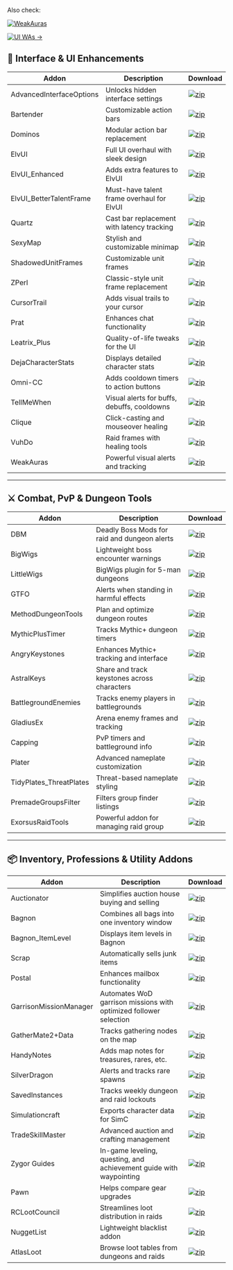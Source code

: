 Also check: 


[![WeakAuras](https://dummyimage.com/200x100/4a90e2/ffffff&text=WeakAuras%20%E2%86%92)](https://github.com/dopalone/Addons-7.3.5/blob/main/WeakAuras.MD)

[![UI WAs →](https://dummyimage.com/160x50/4a90e2/ffffff&text=UI+WAs+→)](https://github.com/dopalone/Addons-7.3.5/blob/main/WAs.MD)


## 🧩 Interface & UI Enhancements

| Addon | Description | Download |
|-------|-------------|----------|
| AdvancedInterfaceOptions | Unlocks hidden interface settings | [![zip](https://img.shields.io/badge/download-zip-blue)](https://github.com/dopalone/Addons-7.3.5/raw/main/Addons/AdvancedInterfaceOptions.zip) |
| Bartender | Customizable action bars | [![zip](https://img.shields.io/badge/download-zip-blue)](https://github.com/dopalone/Addons-7.3.5/raw/main/Addons/Bartender.zip) |
| Dominos | Modular action bar replacement | [![zip](https://img.shields.io/badge/download-zip-blue)](https://github.com/dopalone/Addons-7.3.5/raw/main/Addons/Dominos.zip) |
| ElvUI | Full UI overhaul with sleek design | [![zip](https://img.shields.io/badge/download-zip-blue)](https://github.com/dopalone/Addons-7.3.5/raw/main/Addons/ElvUI.zip) |
| ElvUI_Enhanced | Adds extra features to ElvUI | [![zip](https://img.shields.io/badge/download-zip-blue)](https://github.com/dopalone/Addons-7.3.5/raw/main/Addons/ElvUI_Enhanced.zip) |
| ElvUI_BetterTalentFrame | Must-have talent frame overhaul for ElvUI | [![zip](https://img.shields.io/badge/download-zip-blue)](https://github.com/dopalone/Addons-7.3.5/raw/main/Addons/ElvUI_BetterTalentFrame.zip) |
| Quartz | Cast bar replacement with latency tracking | [![zip](https://img.shields.io/badge/download-zip-blue)](https://github.com/dopalone/Addons-7.3.5/raw/main/Addons/Quartz.zip) |
| SexyMap | Stylish and customizable minimap | [![zip](https://img.shields.io/badge/download-zip-blue)](https://github.com/dopalone/Addons-7.3.5/raw/main/Addons/SexyMap.zip) |
| ShadowedUnitFrames | Customizable unit frames | [![zip](https://img.shields.io/badge/download-zip-blue)](https://github.com/dopalone/Addons-7.3.5/raw/main/Addons/ShadowedUnitFrames.zip) |
| ZPerl | Classic-style unit frame replacement | [![zip](https://img.shields.io/badge/download-zip-blue)](https://github.com/dopalone/Addons-7.3.5/raw/main/Addons/ZPerl.zip) |
| CursorTrail | Adds visual trails to your cursor | [![zip](https://img.shields.io/badge/download-zip-blue)](https://github.com/dopalone/Addons-7.3.5/raw/main/Addons/CursorTrail.zip) |
| Prat | Enhances chat functionality | [![zip](https://img.shields.io/badge/download-zip-blue)](https://github.com/dopalone/Addons-7.3.5/raw/main/Addons/Prat.zip) |
| Leatrix_Plus | Quality-of-life tweaks for the UI | [![zip](https://img.shields.io/badge/download-zip-blue)](https://github.com/dopalone/Addons-7.3.5/raw/main/Addons/Leatrix_Plus.zip) |
| DejaCharacterStats | Displays detailed character stats | [![zip](https://img.shields.io/badge/download-zip-blue)](https://github.com/dopalone/Addons-7.3.5/raw/main/Addons/DejaCharacterStats.zip) |
| Omni-CC | Adds cooldown timers to action buttons | [![zip](https://img.shields.io/badge/download-zip-blue)](https://github.com/dopalone/Addons-7.3.5/raw/main/Addons/Omni-CC.zip) |
| TellMeWhen | Visual alerts for buffs, debuffs, cooldowns | [![zip](https://img.shields.io/badge/download-zip-blue)](https://github.com/dopalone/Addons-7.3.5/raw/main/Addons/TellMeWhen.zip) |
| Clique | Click-casting and mouseover healing | [![zip](https://img.shields.io/badge/download-zip-blue)](https://github.com/dopalone/Addons-7.3.5/raw/main/Addons/Clique.zip) |
| VuhDo | Raid frames with healing tools | [![zip](https://img.shields.io/badge/download-zip-blue)](https://github.com/dopalone/Addons-7.3.5/raw/main/Addons/VuhDo.zip) |
| WeakAuras | Powerful visual alerts and tracking | [![zip](https://img.shields.io/badge/download-zip-blue)](https://github.com/Maczuga/WeakAuras2-Legion/releases) |


---

## ⚔️ Combat, PvP & Dungeon Tools

| Addon | Description | Download |
|-------|-------------|----------|
| DBM | Deadly Boss Mods for raid and dungeon alerts | [![zip](https://img.shields.io/badge/download-zip-blue)](https://github.com/dopalone/Addons-7.3.5/raw/main/Addons/DBM.zip) |
| BigWigs | Lightweight boss encounter warnings | [![zip](https://img.shields.io/badge/download-zip-blue)](https://github.com/dopalone/Addons-7.3.5/raw/main/Addons/BigWigs.zip) |
| LittleWigs | BigWigs plugin for 5-man dungeons | [![zip](https://img.shields.io/badge/download-zip-blue)](https://github.com/dopalone/Addons-7.3.5/raw/main/Addons/LittleWigs.zip) |
| GTFO | Alerts when standing in harmful effects | [![zip](https://img.shields.io/badge/download-zip-blue)](https://github.com/dopalone/Addons-7.3.5/raw/main/Addons/GTFO.zip) |
| MethodDungeonTools | Plan and optimize dungeon routes | [![zip](https://img.shields.io/badge/download-zip-blue)](https://github.com/dopalone/Addons-7.3.5/raw/main/Addons/MethodDungeonTools.zip) |
| MythicPlusTimer | Tracks Mythic+ dungeon timers | [![zip](https://img.shields.io/badge/download-zip-blue)](https://github.com/dopalone/Addons-7.3.5/raw/main/Addons/MythicPlusTimer.zip) |
| AngryKeystones | Enhances Mythic+ tracking and interface | [![zip](https://img.shields.io/badge/download-zip-blue)](https://github.com/dopalone/Addons-7.3.5/raw/main/Addons/AngryKeystones.zip) |
| AstralKeys | Share and track keystones across characters | [![zip](https://img.shields.io/badge/download-zip-blue)](https://github.com/dopalone/Addons-7.3.5/raw/main/Addons/AstralKeys.zip) |
| BattlegroundEnemies | Tracks enemy players in battlegrounds | [![zip](https://img.shields.io/badge/download-zip-blue)](https://github.com/dopalone/Addons-7.3.5/raw/main/Addons/BattleGroundEnemies.zip) |
| GladiusEx | Arena enemy frames and tracking | [![zip](https://img.shields.io/badge/download-zip-blue)](https://github.com/dopalone/Addons-7.3.5/raw/main/Addons/GladiusEx.zip) |
| Capping | PvP timers and battleground info | [![zip](https://img.shields.io/badge/download-zip-blue)](https://github.com/dopalone/Addons-7.3.5/raw/main/Addons/Capping.zip) |
| Plater | Advanced nameplate customization | [![zip](https://img.shields.io/badge/download-zip-blue)](https://github.com/dopalone/Addons-7.3.5/raw/main/Addons/Plater.zip) |
| TidyPlates_ThreatPlates | Threat-based nameplate styling | [![zip](https://img.shields.io/badge/download-zip-blue)](https://github.com/dopalone/Addons-7.3.5/raw/main/Addons/TidyPlates_ThreatPlates.zip) |
| PremadeGroupsFilter | Filters group finder listings | [![zip](https://img.shields.io/badge/download-zip-blue)](https://github.com/dopalone/Addons-7.3.5/raw/main/Addons/PremadeGroupsFilter.zip) |
| ExorsusRaidTools | Powerful addon for managing raid group | [![zip](https://img.shields.io/badge/download-zip-blue)](https://github.com/dopalone/Addons-7.3.5/raw/main/Addons/ExRT3910.zip) |

---

## 📦 Inventory, Professions & Utility Addons

| Addon | Description | Download |
|-------|-------------|----------|
| Auctionator | Simplifies auction house buying and selling | [![zip](https://img.shields.io/badge/download-zip-blue)](https://github.com/dopalone/Addons-7.3.5/raw/main/Addons/Auctionator.zip) |
| Bagnon | Combines all bags into one inventory window | [![zip](https://img.shields.io/badge/download-zip-blue)](https://github.com/dopalone/Addons-7.3.5/raw/main/Addons/Bagnon.zip) |
| Bagnon_ItemLevel | Displays item levels in Bagnon | [![zip](https://img.shields.io/badge/download-zip-blue)](https://github.com/dopalone/Addons-7.3.5/raw/main/Addons/Bagnon_ItemLevel.zip) |
| Scrap | Automatically sells junk items | [![zip](https://img.shields.io/badge/download-zip-blue)](https://github.com/dopalone/Addons-7.3.5/raw/main/Addons/Scrap.zip) |
| Postal | Enhances mailbox functionality | [![zip](https://img.shields.io/badge/download-zip-blue)](https://github.com/dopalone/Addons-7.3.5/raw/main/Addons/Postal.zip) |
| GarrisonMissionManager | Automates WoD garrison missions with optimized follower selection | [![zip](https://img.shields.io/badge/download-zip-blue)](https://github.com/dopalone/Addons-7.3.5/raw/main/Addons/GarrisonMissionManager-v55.zip) |
| GatherMate2+Data | Tracks gathering nodes on the map | [![zip](https://img.shields.io/badge/download-zip-blue)](https://github.com/dopalone/Addons-7.3.5/raw/main/Addons/GatherMate2+Data.zip) |
| HandyNotes | Adds map notes for treasures, rares, etc. | [![zip](https://img.shields.io/badge/download-zip-blue)](https://github.com/dopalone/Addons-7.3.5/raw/main/Addons/HandyNotes.zip) |
| SilverDragon | Alerts and tracks rare spawns | [![zip](https://img.shields.io/badge/download-zip-blue)](https://github.com/dopalone/Addons-7.3.5/raw/main/Addons/SilverDragon.zip) |
| SavedInstances | Tracks weekly dungeon and raid lockouts | [![zip](https://img.shields.io/badge/download-zip-blue)](https://github.com/dopalone/Addons-7.3.5/raw/main/Addons/SavedInstances.zip) |
| Simulationcraft | Exports character data for SimC | [![zip](https://img.shields.io/badge/download-zip-blue)](https://github.com/dopalone/Addons-7.3.5/raw/main/Addons/Simulationcraft.zip) |
| TradeSkillMaster | Advanced auction and crafting management | [![zip](https://img.shields.io/badge/download-zip-blue)](https://github.com/dopalone/Addons-7.3.5/raw/main/Addons/TradeSkillMaster.zip) |
| Zygor Guides | In-game leveling, questing, and achievement guide with waypointing | [![zip](https://img.shields.io/badge/download-zip-blue)](https://github.com/dopalone/Addons-7.3.5/raw/main/Addons/zygor.zip) |
| Pawn | Helps compare gear upgrades | [![zip](https://img.shields.io/badge/download-zip-blue)](https://github.com/dopalone/Addons-7.3.5/raw/main/Addons/Pawn.zip) |
| RCLootCouncil | Streamlines loot distribution in raids | [![zip](https://img.shields.io/badge/download-zip-blue)](https://github.com/dopalone/Addons-7.3.5/raw/main/Addons/RCLootCouncil.zip) |
| NuggetList | Lightweight blacklist addon | [![zip](https://img.shields.io/badge/download-zip-blue)](https://github.com/dopalone/Addons-7.3.5/raw/main/Addons/NuggetList.zip) |
| AtlasLoot | Browse loot tables from dungeons and raids | [![zip](https://img.shields.io/badge/download-zip-blue)](https://github.com/dopalone/Addons-7.3.5/raw/main/Addons/AtlasLoot.zip) |

